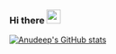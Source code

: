 ### Hi there <img src="https://raw.githubusercontent.com/MartinHeinz/MartinHeinz/master/wave.gif" width="25px">


[![Anudeep's GitHub stats](https://github-readme-stats.vercel.app/api?username=anudeeptadikamalla&count_private=true)](https://github.com/anuraghazra/github-readme-stats)



<!--
**anudeeptadikamalla/anudeeptadikamalla** is a ✨ _special_ ✨ repository because its `README.md` (this file) appears on your GitHub profile.

Here are some ideas to get you started:

- 🔭 I’m currently working on ...
- 🌱 I’m currently learning ...
- 👯 I’m looking to collaborate on ...
- 🤔 I’m looking for help with ...
- 💬 Ask me about ...
- 📫 How to reach me: ...
- 😄 Pronouns: ...
- ⚡ Fun fact: ...
-->
